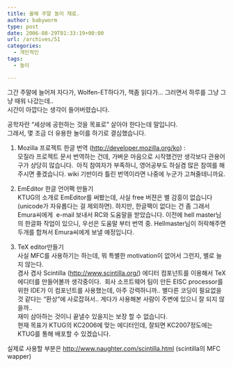 ```yaml
---
title: 올해 주말 놀이 재료.
author: babyworm
type: post
date: 2006-08-29T01:33:19+00:00
url: /archives/51
categories:
  - 개인적인
tags:
  - 놀이

---
```

그간 주말에 늘어져 자다가, Wolfen-ET하다가, 책좀 읽다가&#8230; 그러면서 하루를 그냥 그냥 때워 나갔는데..  
시간이 아깝다는 생각이 들어버렸습니다. 

공학자란 &#8220;세상에 공헌하는 것을 목표로&#8221; 살아야 한다는데 말입니다.  
그래서, 몇 조금 더 유용한 놀이를 하기로 결심했습니다. 

1. Mozilla 프로젝트 한글 번역 (<http://developer.mozilla.org/ko>) :  
모질라 프로젝트 문서 번역하는 건데, 가벼운 마음으로 시작했건만 생각보다 관용어구가 상당히 많습니다.&nbsp; 아직 참여자가 부족하니, 영어공부도 하실겸 많은 참여를 해주시면 좋겠습니다. wiki 기반이라 틀린 번역이라면 나중에 누군가 고쳐줄테니까요.

2. EmEditor 한글 언어팩 만들기  
KTUG의 소개로 EmEditor를 써봤는데, 사실 free 버젼은 별 감흥이 없습니다(unicode가 자유롭다는 걸 제외하면). 하지만, 한글팩이 없다는 건 좀 그래서 Emura씨에게 &nbsp;e-mail 보내서 RC와 도움말을 받았습니다. 이전에 hell master님의 한글화 작업이 있으니, 우선은 도움말 부터 번역 중. Hellmaster님이 허락해주면 두개를 합쳐서 Emura씨에게 보낼 예정입니다.

3. TeX editor만들기  
사실 MFC를 사용하기는 하는데, 뭐 특별한 motivation이 없어서 그런지, 별로 늘지 않는다.  
겸사 겸사 Scintilla (<http://www.scintilla.org/>) 에디터 컴포넌트를 이용해서 TeX 에디터를 만들어볼까 생각중이다.&nbsp; 회사 소프트웨어 팀이 만든 EISC processor를 위한 IDE가 이 컴포넌트를 사용했는데, 아주 강력하니까.. 별다른 코딩이 필요없을 것 같다는 &#8220;환상&#8221;에 사로잡혀서.. 게다가 사용해본 사람이 주변에 있으니 잘 되지 않을까..<img decoding="async" alt="" src="https://i0.wp.com/babyworm.net/tatter/plugins/emoticons/emoticons/red(63).gif?w=625" data-recalc-dims="1" />  
재미 삼아하는 것이니 끝낼수 있을지는 보장 할 수 없습니다.  
현재 목표가 KTUG의 KC2006에 맞는 에디터인데, 잘되면 KC2007정도에는 KTUG를 통해 배포할 수 있겠습니다.

실제로 사용할 부분은 <http://www.naughter.com/scintilla.html> (scintilla의 MFC wapper)
